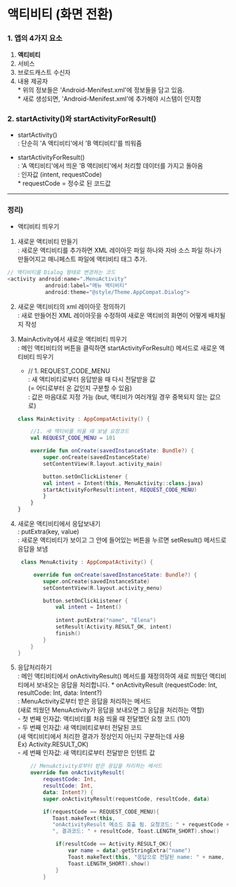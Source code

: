 # 액티비티 (화면 전환)
### 1. 앱의 4가지 요소
1) **액티비티**
2) 서비스
3) 브로드캐스트 수신자
4) 내용 제공자 </br>
</t> * 위의 정보들은 'Android-Menifest.xml'에 정보들을 담고 있음. </br>
</t> * 새로 생성되면, 'Android-Menifest.xml'에 추가해야 시스템이 인지함

### 2. startActivity()와 startActivityForResult()
* startActivity() </br> 
: 단순히 'A 액티비티'에서 'B 액티비티'를 띄워줌 </br>

* startActivityForResult() </br>
: 'A 액티비티'에서 띄운 'B 액티비티'에서 처리할 데이터를 가지고 돌아옴 </br>
: 인자값 (intent, requestCode) </br>
</t> * requestCode = 정수로 된 코드값
---



### 정리) 
* 액티비티 띄우기
1. 새로운 액티비티 만들기</br>
</t>: 새로운 액티비티를 추가하면 XML 레이아웃 파일 하나와 자바 소스 파일 하나가 만들어지고 매니페스트 파일에 액티비티 태그 추가.  
```kotlin
// 액티비티를 Dialog 형태로 변경하는 코드
<activity android:name=".MenuActivity"
            android:label="메뉴 액티비티"
            android:theme="@style/Theme.AppCompat.Dialog">
```
    

2. 새로운 액티비티의 xml 레이아웃 정의하기</br>
    : 새로 만들어진 XML 레이아웃을 수정하여 새로운 액티비의 화면이 어떻게 배치될 지 작성</br>

3. MainActivity에서 새로운 액티비티 띄우기</br>
</t>: 메인 액티비티의 버튼을 클릭하면 startActivityForResult() 메서드로 새로운 액티비티 띄우기</br>
    * // 1. REQUEST_CODE_MENU </br> 
        : 새 액티비티로부터 응답받을 때 다시 전달받을 값 </br>
        </t>(= 어디로부터 온 값인지 구분할 수 있음) </br>
        : 값은 마음대로 지정 가능 (but, 액티비가 여러개일 경우 중복되지 않는 값으로) </br>

  
    ```kotlin
    class MainActivity : AppCompatActivity() {

        //1. 새 액티비를 띄울 때 보낼 요청코드
        val REQUEST_CODE_MENU = 101

        override fun onCreate(savedInstanceState: Bundle?) {
            super.onCreate(savedInstanceState)
            setContentView(R.layout.activity_main)

            button.setOnClickListener {
            val intent = Intent(this, MenuActivity::class.java)
            startActivityForResult(intent, REQUEST_CODE_MENU) 
            }
        }    
    }
    ```
4. 새로운 액티비티에서 응답보내기</br>
    </t>: putExtra(key, value) </br>
    </t>: 새로운 액티비티가 보이고 그 안에 들어있는 버튼을 누르면 setResult() 메서드로 응답을 보냄
    
    ```kotlin
     class MenuActivity : AppCompatActivity() {

         override fun onCreate(savedInstanceState: Bundle?) {
            super.onCreate(savedInstanceState)
            setContentView(R.layout.activity_menu)

            button.setOnClickListener {
                val intent = Intent()
            
                intent.putExtra("name", "Elena")
                setResult(Activity.RESULT_OK, intent)
                finish()
            }
        }
    }
    ```
5. 응답처리하기</br>
    </t>: 메인 액티비티에서 onActivityResult() 메서드를 재정의하여 새로 띄웠던 액티비티에서 보내오는 응답을 처리합니다.
        * onActivityResult (requestCode: Int, resultCode: Int, data: Intent?) </br>
        </t> : MenuActivity로부터 받은 응답을 처리하는 메서드</br>
        </t> (새로 띄웠던 MenuActivity가 응답을 보내오면 그 응답을 처리하는 역할)</br>
        </t> - 첫 번째 인자값: 액티비티를 처음 띄울 때 전달했던 요청 코드 (101) </br> </t> - 두 번째 인자값: 새 액티비티로부터 전달된 코드 </br>
        </t> (새 액티비티에서 처리한 결과가 정상인지 아닌지 구분하는데 사용 </br>
        </t>  Ex) Activity.RESULT_OK)</br>
        </t> - 세 번째 인자값: 새 액티티로부터 전달받은 인텐트 값 </br>
    ```kotlin
        // MenuActivity로부터 받은 응답을 처리하는 메서드
        override fun onActivityResult(
            requestCode: Int, 
            resultCode: Int, 
            data: Intent?) {
            super.onActivityResult(requestCode, resultCode, data)

            if(requestCode == REQUEST_CODE_MENU){
               Toast.makeText(this, 
               "onActivityResult 메소드 호출 됨. 요청코드: " + requestCode + 
               ", 결과코드: " + resultCode, Toast.LENGTH_SHORT).show()

                if(resultCode == Activity.RESULT_OK){
                    var name = data?.getStringExtra("name")
                    Toast.makeText(this, "응답으로 전달된 name: " + name,
                    Toast.LENGTH_SHORT).show()
                }
            }
    ```   


